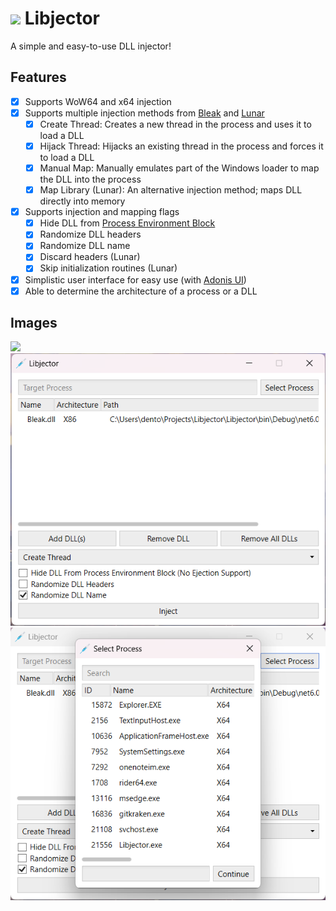 # <img src="./.github/icon.png" width="32"/> Libjector

A simple and easy-to-use DLL injector!

## Features

- [X] Supports WoW64 and x64 injection
- [X] Supports multiple injection methods from [Bleak](https://github.com/Akaion/Bleak) and [Lunar](https://github.com/Dewera/Lunar)
  - [X] Create Thread: Creates a new thread in the process and uses it to load a DLL
  - [X] Hijack Thread: Hijacks an existing thread in the process and forces it to load a DLL
  - [X] Manual Map: Manually emulates part of the Windows loader to map the DLL into the process
  - [X] Map Library (Lunar): An alternative injection method; maps DLL directly into memory
- [X] Supports injection and mapping flags
  - [X] Hide DLL from [Process Environment Block](https://wikipedia.org/wiki/Process_Environment_Block)
  - [X] Randomize DLL headers
  - [X] Randomize DLL name
  - [X] Discard headers (Lunar)
  - [X] Skip initialization routines (Lunar)
- [X] Simplistic user interface for easy use (with [Adonis UI](https://github.com/benruehl/adonis-ui))
- [X] Able to determine the architecture of a process or a DLL

## Images

![](./.github/images/preview0.gif)
![](./.github/images/preview1.png)
![](./.github/images/preview2.png)